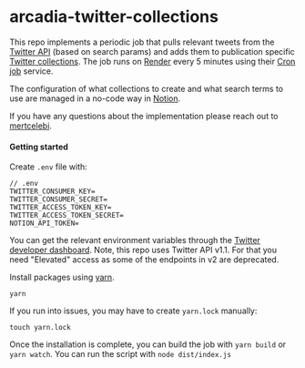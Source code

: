 # arcadia-twitter-collections

This repo implements a periodic job that pulls relevant tweets from the [Twitter API](https://developer.twitter.com/en/docs/twitter-api/v1/tweets/search/api-reference/get-search-tweets) (based on search params) and adds them to publication specific [Twitter collections](https://developer.twitter.com/en/docs/twitter-api/v1/tweets/curate-a-collection/overview/about_collections). The job runs on [Render](https://dashboard.render.com/) every 5 minutes using their [Cron job](https://render.com/docs/cronjobs) service.

The configuration of what collections to create and what search terms to use are managed in a no-code way in [Notion](https://developers.notion.com/docs/getting-started).

If you have any questions about the implementation please reach out to [mertcelebi](https://github.com/mertcelebi).

#### Getting started

Create `.env` file with:

```
// .env
TWITTER_CONSUMER_KEY=
TWITTER_CONSUMER_SECRET=
TWITTER_ACCESS_TOKEN_KEY=
TWITTER_ACCESS_TOKEN_SECRET=
NOTION_API_TOKEN=
```

You can get the relevant environment variables through the [Twitter developer dashboard](https://developer.twitter.com/en/portal/dashboard). Note, this repo uses Twitter API v1.1. For that you need "Elevated" access as some of the endpoints in v2 are deprecated.

Install packages using [yarn](https://yarnpkg.com/en/).

```
yarn
```

If you run into issues, you may have to create `yarn.lock` manually:

```
touch yarn.lock
```

Once the installation is complete, you can build the job with `yarn build` or `yarn watch`. You can run the script with `node dist/index.js`
